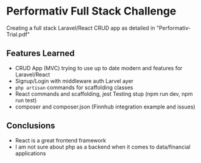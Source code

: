 # Performativ Full Stack Challenge

Creating a full stack Laravel/React CRUD app as detailed in "Performativ-Trial.pdf"

## Features Learned

-   CRUD App (MVC) trying to use up to date modern and features for Laravel/React
-   Signup/Login with middleware auth Larvel ayer
-   `php artisan` commands for scaffolding classes
-   React commands and scaffolding, jest Testing stup (npm run dev, npm run test)
-   composer and composer.json (Finnhub integration example and issues)

## Conclusions

-   React is a great frontend framework
-   I am not sure about php as a backend when it comes to data/financial applications
